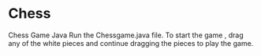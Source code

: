 # Chess
 Chess Game Java
 Run the Chessgame.java file. 
 To start the game , drag any of the white pieces and continue dragging the pieces to play the game.
